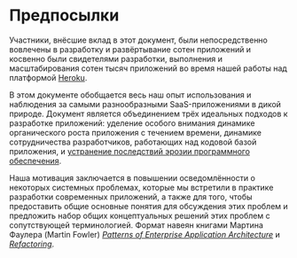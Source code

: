 Предпосылки
==========


Участники, внёсшие вклад в этот документ, были непосредственно вовлечены в разработку и развёртывание сотен приложений и косвенно были свидетелями разработки, выполнения и масштабирования сотен тысяч приложений во время нашей работы над платформой [Heroku](http://www.heroku.com/).

В этом документе обобщается весь наш опыт использования и наблюдения за самыми разнообразными SaaS-приложениями в дикой природе. Документ является объединением трёх идеальных подходов к разработке приложений: уделение особого внимания динамике органического роста приложения с течением времени, динамике сотрудничества разработчиков, работающих над кодовой базой приложения, и [устранение последствий эрозии программного обеспечения](http://blog.heroku.com/archives/2011/6/28/the_new_heroku_4_erosion_resistance_explicit_contracts/).

Наша мотивация заключается в повышении осведомлённости о некоторых системных проблемах, которые мы встретили в практике разработки современных приложений, а также для того, чтобы предоставить общие основные понятия для обсуждения этих проблем и предложить набор общих концептуальных решений этих проблем с сопутствующей терминологией. Формат навеян книгами Мартина Фаулера (Martin Fowler) *[Patterns of Enterprise Application Architecture](http://books.google.com/books/about/Patterns_of_enterprise_application_archi.html?id=FyWZt5DdvFkC)* и *[Refactoring](http://books.google.com/books/about/Refactoring.html?id=1MsETFPD3I0C)*.
